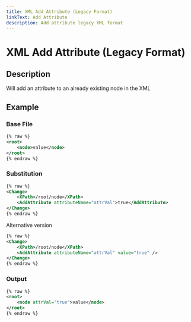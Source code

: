 ```yaml
---
title: XML Add Attribute (Legacy Format)
linkText: Add Attribute
description: Add attribute legacy XML format
---
```


# XML Add Attribute (Legacy Format)

## Description

Will add an attribute to an already existing node in the XML

## Example

### Base File

```XML
{% raw %}
<root>
    <node>value</node>
</root>
{% endraw %}
```

### Substitution

```XML
{% raw %}
<Change>
    <XPath>/root/node</XPath>
    <AddAttribute attributeName="attrVal">true</AddAttribute>
</Change>
{% endraw %}
```

Alternative version

```XML
{% raw %}
<Change>
    <XPath>/root/node</XPath>
    <AddAttribute attributeName="attrVal" value="true" />
</Change>
{% endraw %}
```

### Output

```XML
{% raw %}
<root>
    <node attrVal="true">value</node>
</root>
{% endraw %}
```

